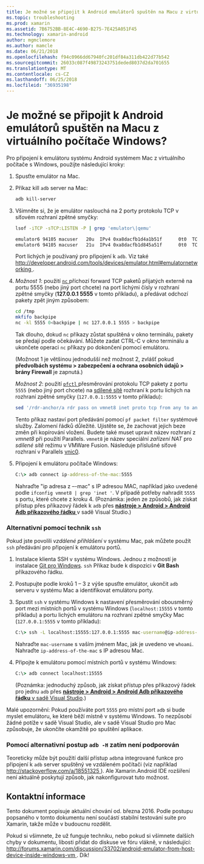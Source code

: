 ```yaml
---
title: Je možné se připojit k Android emulátorů spuštěn na Macu z virtuálního počítače Windows?
ms.topic: troubleshooting
ms.prod: xamarin
ms.assetid: 7B6752BB-8E4C-4690-B275-7E425A051F45
ms.technology: xamarin-android
author: mgmclemore
ms.author: mamcle
ms.date: 06/21/2018
ms.openlocfilehash: f94c0966dd67940fc201df84a311db422d77b542
ms.sourcegitcommit: 26033c087f49873243751deded8037d2da701655
ms.translationtype: MT
ms.contentlocale: cs-CZ
ms.lasthandoff: 06/25/2018
ms.locfileid: "36935198"
---
```

# <a name="is-it-possible-to-connect-to-android-emulators-running-on-a-mac-from-a-windows-vm"></a>Je možné se připojit k Android emulátorů spuštěn na Macu z virtuálního počítače Windows?

Pro připojení k emulátoru systému Android systémem Mac z virtuálního počítače s Windows, použijte následující kroky:

1.  Spusťte emulátor na Mac.

2.  Příkaz kill `adb` server na Mac:

    ```bash
    adb kill-server
    ```

3.  Všimněte si, že je emulátor naslouchá na 2 porty protokolu TCP v síťovém rozhraní zpětné smyčky:

    ```bash
    lsof -iTCP -sTCP:LISTEN -P | grep 'emulator\|qemu'

    emulator6 94105 macuser   20u  IPv4 0xa8dacfb1d4a1b51f      0t0  TCP localhost:5555 (LISTEN)
    emulator6 94105 macuser   21u  IPv4 0xa8dacfb1d845a51f      0t0  TCP localhost:5554 (LISTEN)
    ```

    Port lichých je používaný pro připojení k `adb`. Viz také [ http://developer.android.com/tools/devices/emulator.html#emulatornetworking ](http://developer.android.com/tools/devices/emulator.html#emulatornetworking).

4.  _Možnost 1_: použití [ `nc` ](https://developer.apple.com/library/mac/documentation/Darwin/Reference/ManPages/man1/nc.1.html) příchozí forward TCP paketů přijatých externě na portu 5555 (nebo jiný port chcete) na port lichými čísly v rozhraní zpětné smyčky (**127.0.0.1 5555** v tomto příkladu), a předávat odchozí pakety zpět jiným způsobem:

    ```bash
    cd /tmp
    mkfifo backpipe
    nc -kl 5555 0<backpipe | nc 127.0.0.1 5555 > backpipe
    ```

    Tak dlouho, dokud `nc` příkazy zůstat spuštěná v okno terminálu, pakety se předají podle očekávání. Můžete zadat CTRL-C v okno terminálu a ukončete operaci `nc` příkazy po dokončení pomocí emulátoru.

    (Možnost 1 je většinou jednodušší než možnost 2, zvlášť pokud **předvolbách systému > zabezpečení a ochrana osobních údajů > brány Firewall** je zapnutá.) 

    _Možnost 2_: použití [ `pfctl` ](https://developer.apple.com/library/mac/documentation/Darwin/Reference/ManPages/man8/pfctl.8.html) přesměrování protokolu TCP pakety z portu `5555` (nebo jiný port chcete) na [sdílené sítě](http://kb.parallels.com/en/4948) rozhraní k portu lichých na rozhraní zpětné smyčky (`127.0.0.1:5555` v tomto příkladu):

    ```bash
    sed '/rdr-anchor/a rdr pass on vmnet8 inet proto tcp from any to any port 5555 -> 127.0.0.1 port 5555' /etc/pf.conf | sudo pfctl -ef -
    ```

    Tento příkaz nastaví port předávání pomocí `pf packet filter` systémové služby. Zalomení řádků důležité. Ujistěte se, že zachovat jejich beze změn při kopírování vložení. Budete také muset upravit název rozhraní z *vmnet8* při použití Parallels. `vmnet8` je název speciální *zařízení NAT* pro *sdílené sítě* režimu v VMWare Fusion. Následuje příslušné síťové rozhraní v Parallels [vnic0](http://download.parallels.com/doc/psbm/en/Parallels_Server_Bare_Metal_Users_Guide/29258.htm).

5.  Připojení k emulátoru počítače Windows:

    ```cmd
    C:\> adb connect ip-address-of-the-mac:5555
    ```

    Nahraďte "ip adresa z –-mac" s IP adresou MAC, například jako uvedené podle `ifconfig vmnet8 | grep 'inet '`. V případě potřeby nahradit `5555` s portu, které chcete z kroku 4\. (Poznámka: jeden ze způsobů, jak získat přístup přes příkazový řádek k `adb` přes [ **nástroje > Android > Android Adb příkazového řádku** ](~/cross-platform/troubleshooting/questions/version-logs.md#adb-logcat) v sadě Visual Studio.)

### <a name="alternate-technique-using-ssh"></a>Alternativní pomocí technik `ssh`

Pokud jste povolili _vzdálené přihlášení_ v systému Mac, pak můžete použít `ssh` předávání pro připojení k emulátoru portů.

1.  Instalace klienta SSH v systému Windows. Jednou z možností je instalace [Git pro Windows](https://git-for-windows.github.io/). `ssh` Příkaz bude k dispozici v **Git Bash** příkazového řádku.

2.  Postupujte podle kroků 1 – 3 z výše spusťte emulátor, ukončit `adb` serveru v systému Mac a identifikovat emulátoru porty.

3.  Spustit `ssh` v systému Windows k nastavení přesměrování obousměrný port mezi místních portů v systému Windows (`localhost:15555` v tomto příkladu) a portu lichých emulátoru na rozhraní zpětné smyčky Mac (`127.0.0.1:5555` v tomto příkladu):

    ```cmd 
    C:\> ssh -L localhost:15555:127.0.0.1:5555 mac-username@ip-address-of-the-mac
    ```

    Nahraďte `mac-username` s vaším jménem Mac, jak je uvedeno ve `whoami`. Nahraďte `ip-address-of-the-mac` s IP adresou Mac.

4.  Připojte k emulátoru pomocí místních portů v systému Windows:

    ```cmd
    C:\> adb connect localhost:15555
    ```

    (Poznámka: jednoduchý způsob, jak získat přístup přes příkazový řádek pro jednu `adb` přes [ **nástroje > Android > Android Adb příkazového řádku** v sadě Visual Studio](~/cross-platform/troubleshooting/questions/version-logs.md#adb-logcat).)

Malé upozornění: Pokud používáte port `5555` pro místní port `adb` si bude myslet emulátoru, ke které běží místně v systému Windows. To nezpůsobí žádné potíže v sadě Visual Studio, ale v sadě Visual Studio pro Mac způsobuje, že ukončíte okamžitě po spuštění aplikace.

### <a name="alternate-technique-using-adb--h-is-not-yet-supported"></a>Pomocí alternativní postup `adb -H` zatím není podporován

Teoreticky může být použití další přístup `adb`na integrované funkce pro připojení k `adb` server spuštěný ve vzdáleném počítači (viz například [ http://stackoverflow.com/a/18551325 ](http://stackoverflow.com/a/18551325)).
Ale Xamarin.Android IDE rozšíření není aktuálně poskytují způsob, jak nakonfigurovat tuto možnost.

## <a name="contact-information"></a>Kontaktní informace

Tento dokument popisuje aktuální chování od. března 2016. Podle postupu popsaného v tomto dokumentu není součástí stabilní testování suite pro Xamarin, takže může v budoucnu rozdělit.

Pokud si všimnete, že už funguje techniku, nebo pokud si všimnete dalších chyby v dokumentu, libosti přidat do diskuse ve fóru vlákně, v následující: [ http://forums.xamarin.com/discussion/33702/android-emulator-from-host-device-inside-windows-vm ](http://forums.xamarin.com/discussion/33702/android-emulator-from-host-device-inside-windows-vm).
Dík!

